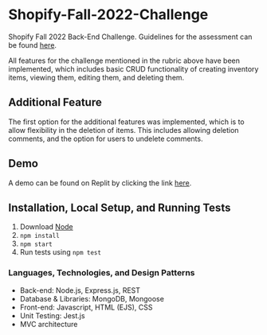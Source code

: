# Shopify-Fall-2022-Challenge
Shopify Fall 2022 Back-End Challenge. Guidelines for the assessment can be found [here](https://docs.google.com/document/d/1PoxpoaJymXmFB3iCMhGL6js-ibht7GO_DkCF2elCySU/edit).

All features for the challenge mentioned in the rubric above have been implemented, which includes basic CRUD functionality of creating inventory items, viewing them, editing them, and deleting them.

## Additional Feature
The first option for the additional features was implemented, which is to allow flexibility in the deletion of items. This includes allowing deletion comments, and the option for users to undelete comments.

## Demo
A demo can be found on Replit by clicking the link [here](https://replit.com/@JohnChung4/Inventory-Tracking-Application#.replit).

## Installation, Local Setup, and Running Tests
1. Download [Node](https://nodejs.org/en/download/)
2. ```npm install```
3. ```npm start```
4. Run tests using ```npm test```

### Languages, Technologies, and Design Patterns
- Back-end: Node.js, Express.js, REST
- Database & Libraries: MongoDB, Mongoose
- Front-end: Javascript, HTML (EJS), CSS
- Unit Testing: Jest.js
- MVC architecture
